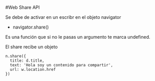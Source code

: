
#Web Share API

Se debe de activar en un escribr en el objeto navigator

* navigator.share()

Es una función que si no le pasas un argumento te marca undefined.

El share recibe un objeto

    n.share({
      title: d.title,
      text: 'Hola soy un contenido para compartir',
      url: w.location.href
    })